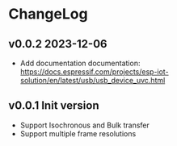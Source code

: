 # ChangeLog

## v0.0.2 2023-12-06

* Add documentation documentation: https://docs.espressif.com/projects/esp-iot-solution/en/latest/usb/usb_device_uvc.html

## v0.0.1 Init version

* Support Isochronous and Bulk transfer
* Support multiple frame resolutions
